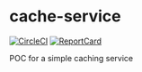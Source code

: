 # cache-service

[![CircleCI](https://circleci.com/gh/mdevilliers/cache-service.svg?style=svg)](https://circleci.com/gh/mdevilliers/cache-service)
[![ReportCard](https://goreportcard.com/badge/github.com/mdevilliers/cache-service)](https://goreportcard.com/report/github.com/mdevilliers/cache-service)

POC for a simple caching service


